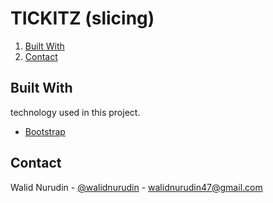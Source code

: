 # TICKITZ (slicing)

<ol>
    <li><a href="#built-with">Built With</a></li>
    <li><a href="#contact">Contact</a></li>
</ol>

## Built With

technology used in this project.

- [Bootstrap](https://https://getbootstrap.com)

## Contact

Walid Nurudin - [@walidnurudin](https://www.linkedin.com/in/walidnurudin/) - walidnurudin47@gmail.com
